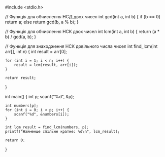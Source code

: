 #include <stdio.h>

// Функція для обчислення НСД двох чисел
int gcd(int a, int b) {
    if (b == 0)
        return a;
    else
        return gcd(b, a % b);
}

// Функція для обчислення НСК двох чисел
int lcm(int a, int b) {
    return (a * b) / gcd(a, b);
}

// Функція для знаходження НСК довільного числа чисел
int find_lcm(int arr[], int n) {
    int result = arr[0];

    for (int i = 1; i < n; i++) {
        result = lcm(result, arr[i]);
    }

    return result;
}

int main() {
    int p;
    scanf("%d", &p);

    int numbers[p];
    for (int i = 0; i < p; i++) {
        scanf("%d", &numbers[i]);
    }

    int lcm_result = find_lcm(numbers, p);
    printf("Найменше спільне кратне: %d\n", lcm_result);

    return 0;
}
